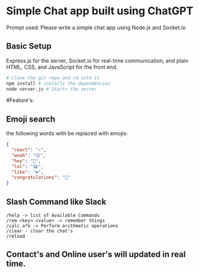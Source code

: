 # Simple Chat app built using ChatGPT

Prompt used: Please write a simple chat app using Node.js and Socket.io

## Basic Setup
Express.js for the server, Socket.io for real-time communication, and plain HTML, CSS, and JavaScript for the front end.

```bash
# Clone the git repo and cd into it
npm install # installs the dependencies
node server.js # Starts the server
```
#Feature's:

## Emoji search

the following words with be replaced with emojis:


```json
{
  "react": "⚛️",
  "woah": "😮",
  "hey": "👋",
  "lol": "😂",
  "like": "❤️",
  "congratulations": "🎉"
}
```

## Slash Command like Slack
```
/help -> list of Available Commands
/rem <key> <value> -> remember things
/calc a*b -> Perform arithmetic operations
/clear - clear the chat's
/reload 

```
## Contact's and Online user's will updated in real time.


## 
